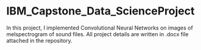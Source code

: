 # IBM_Capstone_Data_ScienceProject
In this project, I implemented Convolutional Neural Networks on images of melspectrogram of sound files. All project details are written in .docx file attached in the repository.
